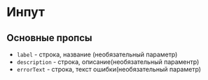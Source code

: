 # Инпут

## Основные пропсы

- `label` - строка, название (необязательный параметр)
- `description` - строка, описание(необязательный параментр)
- `errorText` - строка, текст ошибки(необязательный параметр)
